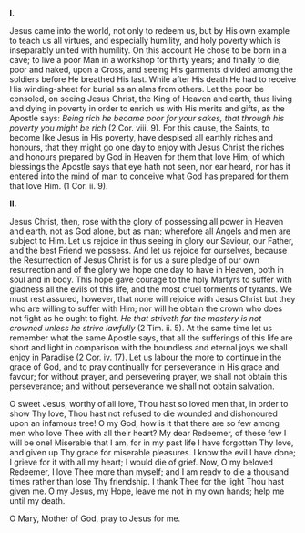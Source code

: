 
**I\.**

Jesus came into the world, not only to redeem us, but by His own example to teach us all virtues, and especially humility, and holy poverty which is inseparably united with humility. On this account He chose to be born in a cave; to live a poor Man in a workshop for thirty years; and finally to die, poor and naked, upon a Cross, and seeing His garments divided among the soldiers before He breathed His last. While after His death He had to receive His winding-sheet for burial as an alms from others. Let the poor be consoled, on seeing Jesus Christ, the King of Heaven and earth, thus living and dying in poverty in order to enrich us with His merits and gifts, as the Apostle says: *Being rich he became poor for your sakes, that through his poverty you might be rich* (2 Cor. viii. 9). For this cause, the Saints, to become like Jesus in His poverty, have despised all earthly riches and honours, that they might go one day to enjoy with Jesus Christ the riches and honours prepared by God in Heaven for them that love Him; of which blessings the Apostle says that eye hath not seen, nor ear heard, nor has it entered into the mind of man to conceive what God has prepared for them that love Him. (1 Cor. ii. 9).

**II\.**

Jesus Christ, then, rose with the glory of possessing all power in Heaven and earth, not as God alone, but as man; wherefore all Angels and men are subject to Him. Let us rejoice in thus seeing in glory our Saviour, our Father, and the best Friend we possess. And let us rejoice for ourselves, because the Resurrection of Jesus Christ is for us a sure pledge of our own resurrection and of the glory we hope one day to have in Heaven, both in soul and in body. This hope gave courage to the holy Martyrs to suffer with gladness all the evils of this life, and the most cruel torments of tyrants. We must rest assured, however, that none will rejoice with Jesus Christ but they who are willing to suffer with Him; nor will he obtain the crown who does not fight as he ought to fight. *He that striveth for the mastery is not crowned unless he strive lawfully* (2 Tim. ii. 5). At the same time let us remember what the same Apostle says, that all the sufferings of this life are short and light in comparison with the boundless and eternal joys we shall enjoy in Paradise (2 Cor. iv. 17). Let us labour the more to continue in the grace of God, and to pray continually for perseverance in His grace and favour; for without prayer, and persevering prayer, we shall not obtain this perseverance; and without perseverance we shall not obtain salvation.

O sweet Jesus, worthy of all love, Thou hast so loved men that, in order to show Thy love, Thou hast not refused to die wounded and dishonoured upon an infamous tree! O my God, how is it that there are so few among men who love Thee with all their heart? My dear Redeemer, of these few I will be one! Miserable that I am, for in my past life I have forgotten Thy love, and given up Thy grace for miserable pleasures. I know the evil I have done; I grieve for it with all my heart; I would die of grief. Now, O my beloved Redeemer, I love Thee more than myself; and I am ready to die a thousand times rather than lose Thy friendship. I thank Thee for the light Thou hast given me. O my Jesus, my Hope, leave me not in my own hands; help me until my death.

O Mary, Mother of God, pray to Jesus for me.

